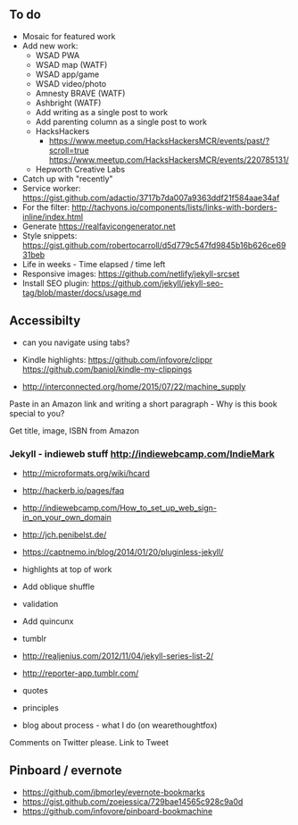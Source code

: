 ## To do

* Mosaic for featured work
* Add new work:
  - WSAD PWA
  - WSAD map (WATF)
  - WSAD app/game
  - WSAD video/photo
  - Amnesty BRAVE (WATF)
  - Ashbright (WATF)
  - Add writing as a single post to work
  - Add parenting column as a single post to work
  - HacksHackers
    - https://www.meetup.com/HacksHackersMCR/events/past/?scroll=true
      https://www.meetup.com/HacksHackersMCR/events/220785131/
  - Hepworth Creative Labs
* Catch up with "recently"
* Service worker: https://gist.github.com/adactio/3717b7da007a9363ddf21f584aae34af
* For the filter: http://tachyons.io/components/lists/links-with-borders-inline/index.html
* Generate https://realfavicongenerator.net
* Style snippets: https://gist.github.com/robertocarroll/d5d779c547fd9845b16b626ce6931beb
* Life in weeks - Time elapsed / time left
* Responsive images: https://github.com/netlify/jekyll-srcset
* Install SEO plugin: https://github.com/jekyll/jekyll-seo-tag/blob/master/docs/usage.md

## Accessibilty
- can you navigate using tabs?

- Kindle highlights:
https://github.com/infovore/clippr
https://github.com/baniol/kindle-my-clippings
- http://interconnected.org/home/2015/07/22/machine_supply

Paste in an Amazon link and writing a short paragraph - Why is this book special to you?

Get title, image, ISBN from Amazon

### Jekyll - indieweb stuff http://indiewebcamp.com/IndieMark
- http://microformats.org/wiki/hcard
- http://hackerb.io/pages/faq
- http://indiewebcamp.com/How_to_set_up_web_sign-in_on_your_own_domain
- http://jch.penibelst.de/
- https://captnemo.in/blog/2014/01/20/pluginless-jekyll/

- highlights at top of work
- Add oblique shuffle
- validation
- Add quincunx
- tumblr
- http://realjenius.com/2012/11/04/jekyll-series-list-2/
- http://reporter-app.tumblr.com/

- quotes
- principles
- blog about process - what I do (on wearethoughtfox)

Comments on Twitter please. Link to Tweet

## Pinboard / evernote
- https://github.com/jbmorley/evernote-bookmarks
- https://gist.github.com/zoejessica/729bae14565c928c9a0d
- https://github.com/infovore/pinboard-bookmachine
